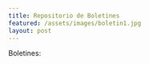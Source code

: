 ```yaml
---
title: Repositorio de Boletines
featured: /assets/images/boletin1.jpg
layout: post
---
```



<p>Boletines:</p>

